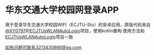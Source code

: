 # 华东交通大学校园网登录APP

用于登录华东交通大学校园WIFI（ECJTU-Stu）的安卓应用，原版代码来自[@XY0797](https://github.com/XY0797)的[ECJTUsWLANAutoLogin](https://github.com/XY0797/ECJTUsWLANAutoLogin)项目，使用kotlin重构
使用方法和[ECJTUsWLANAutoLogin](https://github.com/XY0797/ECJTUsWLANAutoLogin)项目一致

如有问题可联系3213430866@qq.com
